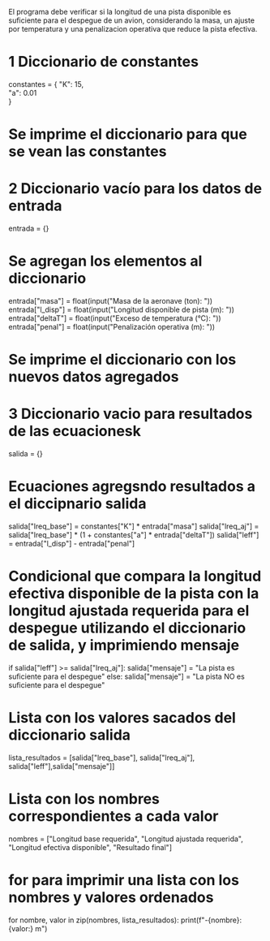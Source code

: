 El programa debe verificar si la longitud de una pista disponible es suficiente para el despegue de un avion, considerando la masa, un ajuste por temperatura y una penalizacion operativa que reduce la pista efectiva.

# 1 Diccionario de constantes
constantes = {
    "K": 15,     
    "a": 0.01     
}
# Se imprime el diccionario para que se vean las constantes 


# 2 Diccionario vacío para los datos de entrada
entrada = {}
# Se agregan los elementos al diccionario 
entrada["masa"] = float(input("Masa de la aeronave (ton): "))
entrada["l_disp"] = float(input("Longitud disponible de pista (m): "))
entrada["deltaT"] = float(input("Exceso de temperatura (°C): "))
entrada["penal"] = float(input("Penalización operativa (m): "))
# Se imprime el diccionario con los nuevos datos agregados 

# 3 Diccionario vacio para resultados de las ecuacionesk
salida = {}
# Ecuaciones agregsndo resultados a el diccipnario salida
salida["lreq_base"] = constantes["K"] * entrada["masa"]
salida["lreq_aj"] = salida["lreq_base"] * (1 + constantes["a"] * entrada["deltaT"])
salida["leff"] = entrada["l_disp"] - entrada["penal"]

# Condicional que compara la longitud efectiva disponible de la pista con la longitud ajustada requerida para el despegue utilizando el diccionario de salida, y imprimiendo mensaje
if salida["leff"] >= salida["lreq_aj"]:
    salida["mensaje"] = "La pista es suficiente para el despegue"
else:
    salida["mensaje"] = "La pista NO es suficiente para el despegue"

# Lista con los valores sacados del diccionario salida 
lista_resultados = [salida["lreq_base"], salida["lreq_aj"], salida["leff"],salida["mensaje"]]
# Lista con los nombres correspondientes a cada valor
nombres = ["Longitud base requerida", "Longitud ajustada requerida", "Longitud efectiva disponible", "Resultado final"]

# for para imprimir una lista con los nombres y valores ordenados 
for nombre, valor in zip(nombres, lista_resultados):
    print(f"-{nombre}: {valor:} m")
